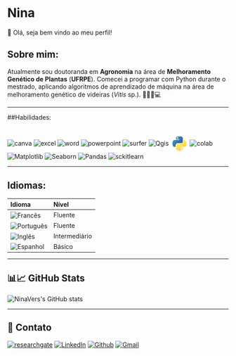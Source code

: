 # Nina
👋 Olá, seja bem vindo ao meu perfil!

## Sobre mim:
Atualmente sou doutoranda em **Agronomia** na área de **Melhoramento Genético de Plantas** (**UFRPE**). Comecei a programar com Python durante o mestrado, aplicando algoritmos de aprendizado de máquina na área de melhoramento genético de videiras (*Vitis* sp.). 🌱🍇🧬💻  

---
##Habilidades:
<div style="display: inline_block"><br>
  <img align="center" alt="canva" height="40" width="40" src="https://uxwing.com/wp-content/themes/uxwing/download/brands-and-social-media/canva-icon.png">
  <img align="center" alt="excel" height="40" width="40" src="https://upload.wikimedia.org/wikipedia/commons/thumb/3/34/Microsoft_Office_Excel_%282019%E2%80%93present%29.svg/826px-Microsoft_Office_Excel_%282019%E2%80%93present%29.svg.png">
  <img align="center" alt="word" height="40" width="40" src="https://upload.wikimedia.org/wikipedia/commons/thumb/f/fd/Microsoft_Office_Word_%282019%E2%80%93present%29.svg/1101px-Microsoft_Office_Word_%282019%E2%80%93present%29.svg.png">
  <img align="center" alt="powerpoint" height="40" width="40" src="https://upload.wikimedia.org/wikipedia/commons/thumb/0/0d/Microsoft_Office_PowerPoint_%282019%E2%80%93present%29.svg/512px-Microsoft_Office_PowerPoint_%282019%E2%80%93present%29.svg.png?20210821050414">
  <img align="center" alt="surfer" height="40" width="40" src="https://d4.alternativeto.net/9AmEczwiqgUYpeoIOpAD-BP96MLTuBEdFy0TFj_2rcM/rs:fill:280:280:0/g:ce:0:0/YWJzOi8vZGlzdC9pY29ucy9zdXJmZXJfNjg0MjQucG5n.png">
  <img align="center" alt="Qgis" height="40" width="40" src="https://upload.wikimedia.org/wikipedia/commons/7/77/Qgis-icon-3.0.png">
  <img align="center" alt="Python" height="40" width="40" src="https://raw.githubusercontent.com/devicons/devicon/master/icons/python/python-original.svg">
  <img align="center" alt="colab" height="40" width="70" src="https://upload.wikimedia.org/wikipedia/commons/thumb/d/d0/Google_Colaboratory_SVG_Logo.svg/1280px-Google_Colaboratory_SVG_Logo.svg.png">
  <img align="center" alt="Matplotlib" height="40" width="40" src="https://upload.wikimedia.org/wikipedia/commons/thumb/8/84/Matplotlib_icon.svg/2048px-Matplotlib_icon.svg.png">
  <img align="center" alt="Seaborn" height="40" width="40" src="https://seeklogo.com/images/S/seaborn-logo-244EB2DEC5-seeklogo.com.png">
  <img align="center" alt="Pandas" height="40" width="50" src="https://cdn.jsdelivr.net/gh/devicons/devicon/icons/pandas/pandas-original.svg">
  <img align="center" alt="sckitlearn" height="40" width="80" src="https://upload.wikimedia.org/wikipedia/commons/thumb/0/05/Scikit_learn_logo_small.svg/2560px-Scikit_learn_logo_small.svg.png">
</div>

---

## Idiomas:

| Idioma  | Nível |
| :---         |:---         |
| <img align="center" alt="Francês" height="40" width="50" src="https://imagepng.org/wp-content/uploads/2017/10/bandeira-fran%C3%A7a.png">  | Fluente  |
|<img align="center" alt="Português" height="40" width="50" src="https://static.todamateria.com.br/upload/ba/nd/bandeira-do-brasil-og.jpg?class=ogImageRectangle"> | Fluente |
|<img align="center" alt="Inglês" height="40" width="50" src="https://www.ifpb.edu.br/itaporanga/noticias/2019/08/inscricoes-abertas-para-curso-de-ingles-intermediario/curso-de-ingles.png">  | Intermediário |
|<img align="center" alt="Espanhol" height="40" width="50" src="https://www.estudopratico.com.br/wp-content/uploads/2017/02/bandeira-espanha-p.jpg">  | Básico |

---
## 📊📈 GitHub Stats

![NinaVers's GitHub stats](https://github-readme-stats.vercel.app/api?username=NinaVers&show_icons=true&theme=dracula)

---
## 📧 Contato
[![researchgate](https://img.shields.io/badge/researchgate-000?style=for-the-badge&logo=researchgate)](https://www.researchgate.net/profile/Nina-Verslype)
[![LinkedIn](https://img.shields.io/badge/LinkedIn-000?style=for-the-badge&logo=linkedin&logoColor=0E76A8)](www.linkedin.com/in/nina-iris-v)
[![Github](https://img.shields.io/badge/Github-000?style=for-the-badge&logo=github)](https://github.com/NinaVers)
[![Gmail](https://img.shields.io/badge/gmail-000?style=for-the-badge&logo=gmail)](verslypenina@gmail.com)
